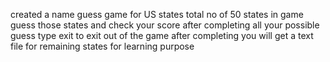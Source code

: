 created a name guess game for US states 
total no of 50 states in game 
guess those states and check your score
after completing all your possible guess type exit to exit out of the game 
after completing you will get a text file for remaining states for learning purpose
